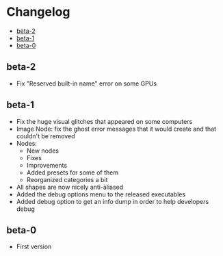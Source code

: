 # Changelog

- [beta-2](#beta-2)
- [beta-1](#beta-1)
- [beta-0](#beta-0)

## beta-2

- Fix "Reserved built-in name" error on some GPUs

## beta-1

- Fix the huge visual glitches that appeared on some computers
- Image Node: fix the ghost error messages that it would create and that couldn't be removed
- Nodes:
  - New nodes
  - Fixes
  - Improvements
  - Added presets for some of them
  - Reorganized categories a bit
- All shapes are now nicely anti-aliased
- Added the debug options menu to the released executables
- Added debug option to get an info dump in order to help developers debug

## beta-0

- First version